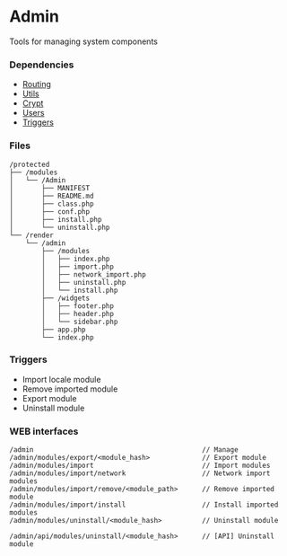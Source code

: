 # Admin
Tools for managing system components

### Dependencies
- [Routing](https://github.com/evildevel/php-shell/tree/master/protected/modules/Routing)
- [Utils](https://github.com/evildevel/php-shell/tree/master/protected/modules/Utils)
- [Crypt](https://github.com/evildevel/php-shell/tree/master/protected/modules/Crypt)
- [Users](https://github.com/evildevel/php-shell/tree/master/protected/modules/Users)
- [Triggers](https://github.com/evildevel/php-shell/tree/master/protected/modules/Triggers)

### Files
```
/protected
├── /modules
│   └── /Admin
│       ├── MANIFEST
│       ├── README.md
│       ├── class.php
│       ├── conf.php
│       ├── install.php
│       └── uninstall.php
└── /render
    └── /admin
        ├── /modules
        │   ├── index.php
        │   ├── import.php
        │   ├── network_import.php
        │   ├── uninstall.php
        │   └── install.php
        ├── /widgets
        │   ├── footer.php
        │   ├── header.php
        │   └── sidebar.php
        ├── app.php
        └── index.php
```

### Triggers
- Import locale module
- Remove imported module
- Export module
- Uninstall module

### WEB interfaces
```
/admin                                          // Manage
/admin/modules/export/<module_hash>             // Export module
/admin/modules/import                           // Import modules
/admin/modules/import/network                   // Network import modules
/admin/modules/import/remove/<module_path>      // Remove imported module
/admin/modules/import/install                   // Install imported modules
/admin/modules/uninstall/<module_hash>          // Uninstall module
        
/admin/api/modules/uninstall/<module_hash>      // [API] Uninstall module
```
